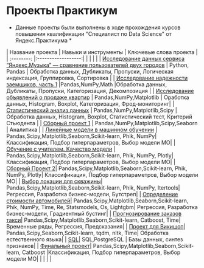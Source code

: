 # Проекты Практикум

* Данные проекты были выполнены в ходе прохождения курсов повышения квалификации "Специалист по Data Science"  от Яндекс.Практикума *

| Название проекта | Навыки и инструменты | Ключевые слова проекта |
| :--------: |:------------------:|
|  |  |  |
| [Исследование данных сервиса “Яндекс.Музыка” — сравнение пользователей двух городов](https://github.com/ValentinaZubareva2906/yandex_practicum/tree/main/%D0%BF%D1%80%D0%BE%D0%B5%D0%BA%D1%82%20%E2%84%961%20%22%D0%9C%D1%83%D0%B7%D1%8B%D0%BA%D0%B0%20%D0%AF%D0%BD%D0%B4%D0%B5%D0%BA%D1%81%D0%B0%22) | Python, Pandas | Обработка данных, Дубликаты, Пропуски, Логическая индексация, Группировка, Сортировка |
| [Исследование надежности заемщиков, часть 1](https://github.com/ValentinaZubareva2906/yandex_practicum/tree/main/%D0%BF%D1%80%D0%BE%D0%B5%D0%BA%D1%82%20%E2%84%962%20%22%D0%98%D1%81%D1%81%D0%BB%D0%B5%D0%B4%D0%BE%D0%B2%D0%B0%D0%BD%D0%B8%D0%B5%20%D0%BD%D0%B0%D0%B4%D0%B5%D0%B6%D0%BD%D0%BE%D1%81%D1%82%D0%B8%20%D0%B7%D0%B0%D0%B5%D0%BC%D1%89%D0%B8%D0%BA%D0%BE%D0%B2%22) |Pandas,NumPy,Math |Обработка данных, Дубликаты, Пропуски, Категоризация, Декомпозиция |
| [Исследование объявлений о продаже квартир](https://github.com/ValentinaZubareva2906/yandex_practicum/tree/main/%D0%BF%D1%80%D0%BE%D0%B5%D0%BA%D1%82%20%E2%84%963%20%22%D0%98%D1%81%D1%81%D0%BB%D0%B5%D0%B4%D0%BE%D0%B2%D0%B0%D0%BD%D0%B8%D0%B5%20%D0%BE%D0%B1%D1%8A%D1%8F%D0%B2%D0%BB%D0%B5%D0%BD%D0%B8%D0%B9%20%D0%BE%20%D0%BF%D1%80%D0%BE%D0%B4%D0%B0%D0%B6%D0%B5%20%D0%BA%D0%B2%D0%B0%D1%80%D1%82%D0%B8%D1%80%22) | Pandas,NumPy,Matplotlib |  Оработка данных, Histogram, Boxplot, Категоризация, Фрод-мониторинг|
| [ Статистический анализ данных](https://github.com/ValentinaZubareva2906/yandex_practicum/tree/main/%D0%BF%D1%80%D0%BE%D0%B5%D0%BA%D1%82%20%E2%84%964%20%22%20%D0%A1%D1%82%D0%B0%D1%82%D0%B8%D1%81%D1%82%D0%B8%D1%87%D0%B5%D1%81%D0%BA%D0%B8%D0%B9%20%D0%B0%D0%BD%D0%B0%D0%BB%D0%B8%D0%B7%20%D0%B4%D0%B0%D0%BD%D0%BD%D1%8B%D1%85%22) | Pandas,NumPy,Matplotlib,Scipy |  Обработка данных, Histogram, Boxplot, Статистический тест, Критерий Стьюдента |
| [Сборный проект 1](https://github.com/ValentinaZubareva2906/yandex_practicum/tree/main/%D0%BF%D1%80%D0%BE%D0%B5%D0%BA%D1%82%20%E2%84%965%20%22%D0%A1%D0%B1%D0%BE%D1%80%D0%BD%D1%8B%D0%B9%20%D0%BF%D1%80%D0%BE%D0%B5%D0%BA%D1%82%201%22) | Pandas,NumPy,Matplotlib,Scipy,Seaborn | Аналитика |
| [Линейные модели в машинном обучении](https://github.com/ValentinaZubareva2906/yandex_practicum/tree/main/%D0%BF%D1%80%D0%BE%D0%B5%D0%BA%D1%82%20%E2%84%966%20%22%20%D0%9B%D0%B8%D0%BD%D0%B5%D0%B9%D0%BD%D1%8B%D0%B5%20%D0%BC%D0%BE%D0%B4%D0%B5%D0%BB%D0%B8%20%D0%B2%20%D0%BC%D0%B0%D1%88%D0%B8%D0%BD%D0%BD%D0%BE%D0%BC%20%D0%BE%D0%B1%D1%83%D1%87%D0%B5%D0%BD%D0%B8%D0%B8%22) | Pandas,Scipy,Matplotlib,Seaborn,Scikit-learn, Phik, NumPy|  Классификация, Подбор гиперпараметров, Выбор модели МО|
| [Обучение с учителем. Качество модели](https://github.com/ValentinaZubareva2906/yandex_practicum/tree/main/%D0%BF%D1%80%D0%BE%D0%B5%D0%BA%D1%82%20%E2%84%966%20%22%20%D0%9B%D0%B8%D0%BD%D0%B5%D0%B9%D0%BD%D1%8B%D0%B5%20%D0%BC%D0%BE%D0%B4%D0%B5%D0%BB%D0%B8%20%D0%B2%20%D0%BC%D0%B0%D1%88%D0%B8%D0%BD%D0%BD%D0%BE%D0%BC%20%D0%BE%D0%B1%D1%83%D1%87%D0%B5%D0%BD%D0%B8%D0%B8%22) | Pandas,Scipy,Matplotlib,Seaborn,Scikit-learn, Phik,  NumPy, Plotly|  Классификация, Подбор гиперпараметров, Выбор модели МО|
| [Сборный Проект 2](https://github.com/ValentinaZubareva2906/yandex_practicum/tree/main/%D0%BF%D1%80%D0%BE%D0%B5%D0%BA%D1%82%20%E2%84%967%20%22%D0%A1%D0%B1%D0%BE%D1%80%D0%BD%D1%8B%D0%B9%20%D0%9F%D1%80%D0%BE%D0%B5%D0%BA%D1%82%202%22)| Pandas,Scipy,Matplotlib,Seaborn,Scikit-learn, Phik,  NumPy, Plotly|  Классификация, Подбор гиперпараметров, Выбор модели МО|
| [Выбор локации для скважины](https://github.com/ValentinaZubareva2906/yandex_practicum/tree/main/%D0%BF%D1%80%D0%BE%D0%B5%D0%BA%D1%82%20%E2%84%968%20%22%D0%92%D1%8B%D0%B1%D0%BE%D1%80%20%D0%BB%D0%BE%D0%BA%D0%B0%D1%86%D0%B8%D0%B8%20%D0%B4%D0%BB%D1%8F%20%D1%81%D0%BA%D0%B2%D0%B0%D0%B6%D0%B8%D0%BD%D1%8B%22)| Pandas,Scipy,Matplotlib,Seaborn,Scikit-learn, Phik,  NumPy,  Itertools|  Регрессия, Разработка бизнес-модели, Бутстреп|
| [Определение стоимости автомобилей](https://github.com/ValentinaZubareva2906/yandex_practicum/tree/main/%D0%BF%D1%80%D0%BE%D0%B5%D0%BA%D1%82%20%E2%84%968%20%22%D0%92%D1%8B%D0%B1%D0%BE%D1%80%20%D0%BB%D0%BE%D0%BA%D0%B0%D1%86%D0%B8%D0%B8%20%D0%B4%D0%BB%D1%8F%20%D1%81%D0%BA%D0%B2%D0%B0%D0%B6%D0%B8%D0%BD%D1%8B%22)| Pandas,Scipy,Matplotlib,Seaborn,Scikit-learn, Phik,  NumPy,  Time, Re, Statsmodels, Os, Lightgbm|  Регрессия, Разработка бизнес-модели, Градиентный бустинг|
| [Прогнозирование заказов такси](https://github.com/ValentinaZubareva2906/yandex_practicum/tree/main/%D0%BF%D1%80%D0%BE%D0%B5%D0%BA%D1%82%20%E2%84%9610%20%22%D0%9F%D1%80%D0%BE%D0%B3%D0%BD%D0%BE%D0%B7%D0%B8%D1%80%D0%BE%D0%B2%D0%B0%D0%BD%D0%B8%D0%B5%20%D0%B7%D0%B0%D0%BA%D0%B0%D0%B7%D0%BE%D0%B2%20%D1%82%D0%B0%D0%BA%D1%81%D0%B8%22)| Pandas,Scipy,Matplotlib,Seaborn,Scikit-learn, Catboost,  Time|  Временные ряды, Регрессия, Предсказания|
| [Проект для Викишоп](https://github.com/ValentinaZubareva2906/yandex_practicum/tree/main/%D0%BF%D1%80%D0%BE%D0%B5%D0%BA%D1%82%20%E2%84%9611%20%22%D0%9F%D1%80%D0%BE%D0%B5%D0%BA%D1%82%20%D0%B4%D0%BB%D1%8F%20%D0%92%D0%B8%D0%BA%D0%B8%D1%88%D0%BE%D0%BF%22)| Pandas,Scipy,Seaborn,Scikit-learn, tqdm, nltk,  Time| Oбработка естественного языка|
| [SQL](https://github.com/ValentinaZubareva2906/yandex_practicum/tree/main/%D0%BF%D1%80%D0%BE%D0%B5%D0%BA%D1%82%20%E2%84%9613%20SQL%20)| SQL,PostgreSQL | Базы данных, синтез признаков|
| [Финальный проект](https://github.com/ValentinaZubareva2906/yandex_practicum/tree/main/%D0%BF%D1%80%D0%BE%D0%B5%D0%BA%D1%82%20%E2%84%9614%20%22%D0%A4%D0%B8%D0%BD%D0%B0%D0%BB%D1%8C%D0%BD%D1%8B%D0%B9%20%D0%BF%D1%80%D0%BE%D0%B5%D0%BA%D1%82%22)| Pandas,Scipy,Matplotlib,Seaborn,Scikit-learn, Catboost |Классификация, Подбор гиперпараметров, Выбор модели МО|
|  |  |  |


